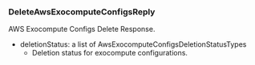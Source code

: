 ### DeleteAwsExocomputeConfigsReply
AWS Exocompute Configs Delete Response.

- deletionStatus: a list of AwsExocomputeConfigsDeletionStatusTypes
  - Deletion status for exocompute configurations.
